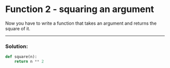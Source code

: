 # Function 2 - squaring an argument

Now you have to write a function that takes an argument and returns the square of it.

---

### Solution:

```python
def square(n):
    return n ** 2
```
